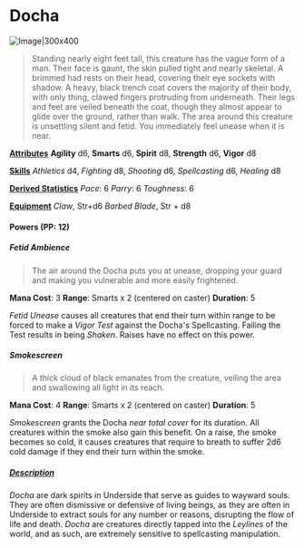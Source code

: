 # Docha

![Image|300x400](Docha.jpg)

> Standing nearly eight feet tall, this creature has the vague form of a man. Their face is gaunt, the skin pulled tight and nearly skeletal. A brimmed had rests on their head, covering their eye sockets with shadow. A heavy, black trench coat covers the majority of their body, with only thing, clawed fingers protruding from underneath. Their legs and feet are veiled beneath the coat, though they almost appear to glide over the ground, rather than walk. The area around this creature is unsettling silent and fetid. You immediately feel unease when it is near.

<u>**Attributes**</u>
**Agility** d6, **Smarts** d6, **Spirit** d8, **Strength** d6, **Vigor** d8

<u>**Skills**</u>
*Athletics* d4, *Fighting* d8, *Shooting* d6, *Spellcasting* d6, *Healing* d8

<u>**Derived Statistics**</u>
*Pace*: 6
*Parry*: 6
*Toughness*: 6

<u>**Equipment**</u>
*Claw*, Str+d6
*Barbed Blade*, Str + d8

#### Powers (PP: 12)
##### ***Fetid Ambience***
> The air around the Docha puts you at unease, dropping your guard and making you vulnerable and more easily frightened.

**Mana Cost**: 3
**Range**: Smarts x 2 (centered on caster)
**Duration**: 5

*Fetid Unease* causes all creatures that end their turn within range to be forced to make a *Vigor Test* against the Docha's Spellcasting. Failing the Test results in being *Shaken*. Raises have no effect on this power.

##### ***Smokescreen***
> A thick cloud of black emanates from the creature, veiling the area and swallowing all light in its reach.

**Mana Cost**: 4
**Range**: Smarts x 2 (centered on caster)
**Duration**: 5

*Smokescreen* grants the Docha *near total cover* for its duration. All creatures within the smoke also gain this benefit. On a raise, the smoke becomes so cold, it causes creatures that require to breath to suffer 2d6 cold damage if they end their turn within the smoke.

##### <u>**Description**</u>
*Docha* are dark spirits in Underside that serve as guides to wayward souls. They are often dismissive or defensive of living beings, as they are often in Underside to extract souls for any number or reasons, disrupting the flow of life and death. *Docha* are creatures directly tapped into the *Leylines* of the world, and as such, are extremely sensitive to spellcasting manipulation.